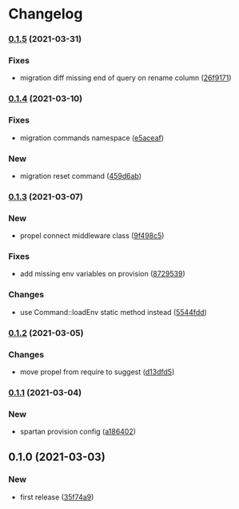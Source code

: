 # Changelog
### [0.1.5](https://github.com/spartan/db/compare/v0.1.4...v0.1.5) (2021-03-31)


### Fixes

* migration diff missing end of query on rename column ([26f9171](https://github.com/spartan/db/commit/26f91719285e9b5579d256d52265bd53be611eda))

### [0.1.4](https://github.com/spartan/db/compare/v0.1.3...v0.1.4) (2021-03-10)


### Fixes

* migration commands namespace ([e5aceaf](https://github.com/spartan/db/commit/e5aceafa1fe65e0e0ac93ab11e7e920d8c78683a))


### New

* migration reset command ([459d6ab](https://github.com/spartan/db/commit/459d6ab520879238b9ee7d541fc6d993d9d0c5fc))

### [0.1.3](https://github.com/spartan/db/compare/v0.1.2...v0.1.3) (2021-03-07)


### New

* propel connect middleware class ([9f498c5](https://github.com/spartan/db/commit/9f498c51f0010decdad3ab1efffd7fc3c9e843e4))


### Fixes

* add missing env variables on provision ([8729539](https://github.com/spartan/db/commit/8729539d29f63e4544690719fb6b86662917ea23))


### Changes

* use Command::loadEnv static method instead ([5544fdd](https://github.com/spartan/db/commit/5544fddf32d2c39027e2f5892d02ce05ed2d1780))

### [0.1.2](https://github.com/spartan/db/compare/v0.1.1...v0.1.2) (2021-03-05)


### Changes

* move propel from require to suggest ([d13dfd5](https://github.com/spartan/db/commit/d13dfd5adf0c18f9657b0b3547104cdc7f845921))

### [0.1.1](https://github.com/spartan/db/compare/v0.1.0...v0.1.1) (2021-03-04)


### New

* spartan provision config ([a186402](https://github.com/spartan/db/commit/a186402050b1e59bd06aaf00d1922778b8e8c3b3))

## 0.1.0 (2021-03-03)


### New

* first release ([35f74a9](https://github.com/spartan/db/commit/35f74a91c0652910024459e76b70dcf7f4a36ad0))
